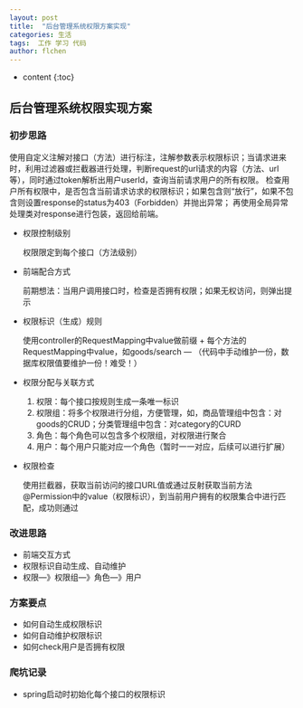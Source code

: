 ```yaml
---
layout: post
title:  "后台管理系统权限方案实现"
categories: 生活
tags:  工作 学习 代码  
author: flchen
---
```


* content
{:toc}


## 后台管理系统权限实现方案
### 初步思路

使用自定义注解对接口（方法）进行标注，注解参数表示权限标识；当请求进来时，利用过滤器或拦截器进行处理，判断request的url请求的内容（方法、url等），同时通过token解析出用户userId，查询当前请求用户的所有权限。 检查用户所有权限中，是否包含当前请求访求的权限标识；如果包含则“放行”，如果不包含则设置response的status为403（Forbidden）并抛出异常； 再使用全局异常处理类对response进行包装，返回给前端。

* 权限控制级别

  权限限定到每个接口（方法级别）

  

* 前端配合方式

  前期想法：当用户调用接口时，检查是否拥有权限；如果无权访问，则弹出提示

  

* 权限标识（生成）规则

  使用controller的RequestMapping中value做前缀 + 每个方法的RequestMapping中value，如goods/search — （代码中手动维护一份，数据库权限值要维护一份！难受！）

  

* 权限分配与关联方式

  1. 权限：每个接口按规则生成一条唯一标识
  2. 权限组：将多个权限进行分组，方便管理，如，商品管理组中包含：对goods的CRUD；分类管理组中包含：对category的CURD
  3. 角色：每个角色可以包含多个权限组，对权限进行聚合
  4. 用户：每个用户只能对应一个角色（暂时一一对应，后续可以进行扩展）

  

* 权限检查

  使用拦截器，获取当前访问的接口URL值或通过反射获取当前方法@Permission中的value（权限标识），到当前用户拥有的权限集合中进行匹配，成功则通过

  

### 改进思路

* 前端交互方式
* 权限标识自动生成、自动维护
* 权限—》权限组—》角色—》用户

### 方案要点

* 如何自动生成权限标识
* 如何自动维护权限标识
* 如何check用户是否拥有权限

### 爬坑记录

* spring启动时初始化每个接口的权限标识